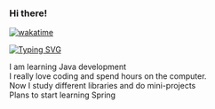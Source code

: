 ### Hi there!
[![wakatime](https://wakatime.com/badge/user/97930e4c-03cd-45ff-8a9e-30329c30be38.svg)](https://wakatime.com/@Halcy)

[![Typing SVG](https://readme-typing-svg.herokuapp.com/?color=44944A&lines=Telegram:+@halcyyy)](https://t.me/halcyyy)

I am learning Java development<br>
I really love coding and spend hours on the computer.<br>
Now I study different libraries and do mini-projects<br>
Plans to start learning Spring<br>
